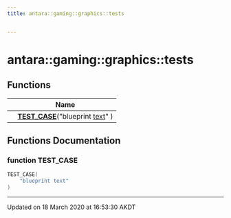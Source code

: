```yaml
---
title: antara::gaming::graphics::tests


---
```


# antara::gaming::graphics::tests












## Functions

|                | Name           |
| -------------- | -------------- |
|  | **[TEST_CASE](Namespaces/namespaceantara_1_1gaming_1_1graphics_1_1tests.md#function-test_case)**("blueprint [text](Classes/structantara_1_1gaming_1_1graphics_1_1text.md)" )  |







## Functions Documentation

### function TEST_CASE

```cpp
TEST_CASE(
    "blueprint text" 
)
```
































-------------------------------

Updated on 18 March 2020 at 16:53:30 AKDT